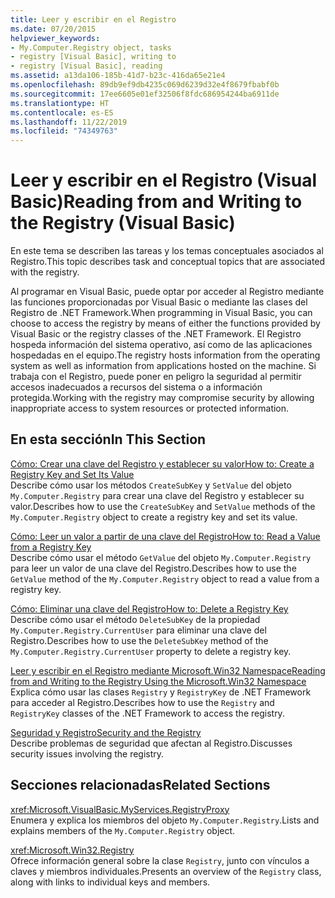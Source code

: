 ```yaml
---
title: Leer y escribir en el Registro
ms.date: 07/20/2015
helpviewer_keywords:
- My.Computer.Registry object, tasks
- registry [Visual Basic], writing to
- registry [Visual Basic], reading
ms.assetid: a13da106-185b-41d7-b23c-416da65e21e4
ms.openlocfilehash: 89db9ef9db4235c069d6239d32e4f8679fbabf0b
ms.sourcegitcommit: 17ee6605e01ef32506f8fdc686954244ba6911de
ms.translationtype: HT
ms.contentlocale: es-ES
ms.lasthandoff: 11/22/2019
ms.locfileid: "74349763"
---
```

# <a name="reading-from-and-writing-to-the-registry-visual-basic"></a><span data-ttu-id="72ee3-102">Leer y escribir en el Registro (Visual Basic)</span><span class="sxs-lookup"><span data-stu-id="72ee3-102">Reading from and Writing to the Registry (Visual Basic)</span></span>

<span data-ttu-id="72ee3-103">En este tema se describen las tareas y los temas conceptuales asociados al Registro.</span><span class="sxs-lookup"><span data-stu-id="72ee3-103">This topic describes task and conceptual topics that are associated with the registry.</span></span>  
  
 <span data-ttu-id="72ee3-104">Al programar en Visual Basic, puede optar por acceder al Registro mediante las funciones proporcionadas por Visual Basic o mediante las clases del Registro de .NET Framework.</span><span class="sxs-lookup"><span data-stu-id="72ee3-104">When programming in Visual Basic, you can choose to access the registry by means of either the functions provided by Visual Basic or the registry classes of the .NET Framework.</span></span> <span data-ttu-id="72ee3-105">El Registro hospeda información del sistema operativo, así como de las aplicaciones hospedadas en el equipo.</span><span class="sxs-lookup"><span data-stu-id="72ee3-105">The registry hosts information from the operating system as well as information from applications hosted on the machine.</span></span> <span data-ttu-id="72ee3-106">Si trabaja con el Registro, puede poner en peligro la seguridad al permitir accesos inadecuados a recursos del sistema o a información protegida.</span><span class="sxs-lookup"><span data-stu-id="72ee3-106">Working with the registry may compromise security by allowing inappropriate access to system resources or protected information.</span></span>  
  
## <a name="in-this-section"></a><span data-ttu-id="72ee3-107">En esta sección</span><span class="sxs-lookup"><span data-stu-id="72ee3-107">In This Section</span></span>  

 [<span data-ttu-id="72ee3-108">Cómo: Crear una clave del Registro y establecer su valor</span><span class="sxs-lookup"><span data-stu-id="72ee3-108">How to: Create a Registry Key and Set Its Value</span></span>](../../../../visual-basic/developing-apps/programming/computer-resources/how-to-create-a-registry-key-and-set-its-value.md)  
 <span data-ttu-id="72ee3-109">Describe cómo usar los métodos `CreateSubKey` y `SetValue` del objeto `My.Computer.Registry` para crear una clave del Registro y establecer su valor.</span><span class="sxs-lookup"><span data-stu-id="72ee3-109">Describes how to use the `CreateSubKey` and `SetValue` methods of the `My.Computer.Registry` object to create a registry key and set its value.</span></span>  
  
 [<span data-ttu-id="72ee3-110">Cómo: Leer un valor a partir de una clave del Registro</span><span class="sxs-lookup"><span data-stu-id="72ee3-110">How to: Read a Value from a Registry Key</span></span>](../../../../visual-basic/developing-apps/programming/computer-resources/how-to-read-a-value-from-a-registry-key.md)  
 <span data-ttu-id="72ee3-111">Describe cómo usar el método `GetValue` del objeto `My.Computer.Registry` para leer un valor de una clave del Registro.</span><span class="sxs-lookup"><span data-stu-id="72ee3-111">Describes how to use the `GetValue` method of the `My.Computer.Registry` object to read a value from a registry key.</span></span>  
  
 [<span data-ttu-id="72ee3-112">Cómo: Eliminar una clave del Registro</span><span class="sxs-lookup"><span data-stu-id="72ee3-112">How to: Delete a Registry Key</span></span>](../../../../visual-basic/developing-apps/programming/computer-resources/how-to-delete-a-registry-key.md)  
 <span data-ttu-id="72ee3-113">Describe cómo usar el método `DeleteSubKey` de la propiedad `My.Computer.Registry.CurrentUser` para eliminar una clave del Registro.</span><span class="sxs-lookup"><span data-stu-id="72ee3-113">Describes how to use the `DeleteSubKey` method of the `My.Computer.Registry.CurrentUser` property to delete a registry key.</span></span>  
  
 [<span data-ttu-id="72ee3-114">Leer y escribir en el Registro mediante Microsoft.Win32 Namespace</span><span class="sxs-lookup"><span data-stu-id="72ee3-114">Reading from and Writing to the Registry Using the Microsoft.Win32 Namespace</span></span>](../../../../visual-basic/developing-apps/programming/computer-resources/reading-from-and-writing-to-the-registry-using-the-microsoft-win32-namespace.md)  
 <span data-ttu-id="72ee3-115">Explica cómo usar las clases `Registry` y `RegistryKey` de .NET Framework para acceder al Registro.</span><span class="sxs-lookup"><span data-stu-id="72ee3-115">Describes how to use the `Registry` and `RegistryKey` classes of the .NET Framework to access the registry.</span></span>  
  
 [<span data-ttu-id="72ee3-116">Seguridad y Registro</span><span class="sxs-lookup"><span data-stu-id="72ee3-116">Security and the Registry</span></span>](../../../../visual-basic/developing-apps/programming/computer-resources/security-and-the-registry.md)  
 <span data-ttu-id="72ee3-117">Describe problemas de seguridad que afectan al Registro.</span><span class="sxs-lookup"><span data-stu-id="72ee3-117">Discusses security issues involving the registry.</span></span>  
  
## <a name="related-sections"></a><span data-ttu-id="72ee3-118">Secciones relacionadas</span><span class="sxs-lookup"><span data-stu-id="72ee3-118">Related Sections</span></span>  

 <xref:Microsoft.VisualBasic.MyServices.RegistryProxy>  
 <span data-ttu-id="72ee3-119">Enumera y explica los miembros del objeto `My.Computer.Registry`.</span><span class="sxs-lookup"><span data-stu-id="72ee3-119">Lists and explains members of the `My.Computer.Registry` object.</span></span>  
  
 <xref:Microsoft.Win32.Registry>  
 <span data-ttu-id="72ee3-120">Ofrece información general sobre la clase `Registry`, junto con vínculos a claves y miembros individuales.</span><span class="sxs-lookup"><span data-stu-id="72ee3-120">Presents an overview of the `Registry` class, along with links to individual keys and members.</span></span>
